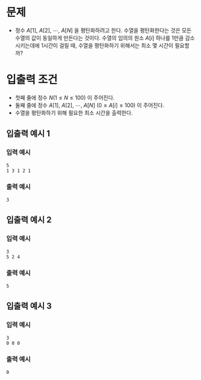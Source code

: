 # 문제
* 정수 $A[1],\ A[2],\ \cdots ,\ A[N]$ 을 평탄화하려고 한다. 수열을 평탄화한다는 것은 모든 수열의 값이 동일하게 만든다는 것이다. 수열의 임의의 원소 $A[i]$ 하나를 1만큼 감소시키는데에 1시간이 걸릴 때, 수열을 평탄화하기 위해서는 최소 몇 시간이 필요할까?

# 입출력 조건
* 첫째 줄에 정수 $N(1\le N\le 100)$ 이 주어진다.
* 둘째 줄에 정수 $A[1],\ A[2],\ \cdots ,\ A[N]\ (0\le A[i]\le 100)$ 이 주어진다.
* 수열을 평탄화하기 위해 필요한 최소 시간을 출력한다.

## 입출력 예시 1
### 입력 예시
```
5
1 3 1 2 1
```
### 출력 예시
```
3
```

## 입출력 예시 2
### 입력 예시
```
3
5 2 4
```
### 출력 예시
```
5
```

## 입출력 예시 3
### 입력 예시
```
3
0 0 0
```
### 출력 예시
```
0
```
